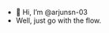 - 👋 Hi, I’m @arjunsn-03
- Well, just go with the flow.

<!---
arjunsn-03/arjunsn-03 is a ✨ special ✨ repository because its `README.md` (this file) appears on your GitHub profile.
You can click the Preview link to take a look at your changes.
--->
